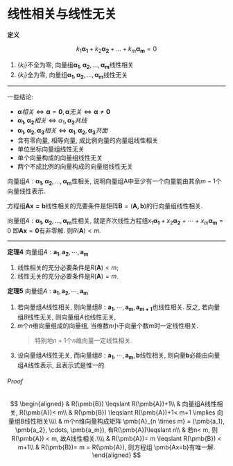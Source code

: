 # 线性相关与线性无关

<b>定义</b>

$$
k_1\pmb{\alpha_1}+k_2 \pmb{\alpha_2}+\dots+k_m \pmb{\alpha_m}=0
$$

1. $\{k_i\}$不全为零, 向量组$\pmb{\alpha_1}, \pmb{\alpha_2}, \dots, \pmb{\alpha_m}$线性相关
2. $\{k_i\}$全为零, 向量组$\pmb{\alpha_1}, \pmb{\alpha_2}, \dots, \pmb{\alpha_m}$线性无关

---

一些结论:

- $\pmb{\alpha} 相关 \iff \pmb{\alpha} = \pmb{0}, \pmb{\alpha} 无关 \iff \pmb{\alpha} \not= \pmb{0}$
- $\pmb{\alpha_1},\pmb{\alpha_2}相关\iff \alpha_1,\pmb{\alpha _2}共线$
- $\pmb{\alpha_1},\pmb{\alpha _2},\pmb{\alpha_3}相关\iff \pmb{\alpha_1},\pmb{\alpha_2},\pmb{\alpha_3}共面$
- 含有零向量, 相等向量, 成比例向量的向量组线性相关
- 单位坐标向量组线性无关
- 单个向量构成的向量组线性无关
- 两个不成比例的向量构成的向量组线性无关

向量组$A:\pmb{\alpha_1}, \pmb{\alpha_2}, \dots, \pmb{\alpha_m}$性相关,
说明向量组A中至少有一个向量能由其余$m-1$个向量线性表示.

方程组$\pmb{Ax=b}$线性相关的充要条件是矩阵$\pmb{B}=(\pmb{A,b})$的行向量组线性相关.

向量组$A:\pmb{\alpha_1}, \pmb{\alpha_2}, \dots, \pmb{\alpha_m}$性相关,
就是齐次线性方程组$x_1\pmb{\alpha_1}+ x_2 \pmb{\alpha_2} + \cdots + x_m \pmb{\alpha_m}=0$
即$\pmb{Ax}=\pmb{0}$有非零解.
则$R(\pmb{A})< m$.

---

<b>定理4</b>
向量组$A: \pmb{a_{1}}, \pmb{a_{2}}, \cdots, \pmb{a_{m}}$

1. 线性相关的充分必要条件是$R(\pmb{A})<m$;
2. 线性无关的充分必要条件是$R(\pmb{A})=m$.

<b>定理5</b>
向量组$A: \pmb{a_{1}}, \pmb{a_{2}}, \cdots, \pmb{a_{m}}$

1. 若向量组$A$线性相关,
   则向量组$B:\pmb{a_1},\cdots,\pmb{a_m},\pmb{a_{m+1}}$也线性相关.
   反之, 若向量组$B$线性无关, 则向量组$A$也线性无关,
2. $m$个$n$维向量组成的向量组, 当维数$n$小于向量个数$m$时一定线性相关.
   > 特别地$n+1$个$n$维向量一定线性相关.
3. 设向量组$A$线性无关, 而向量组$B:\pmb{a_1},\cdots,\pmb{a_m},\pmb{b}$线性相关,
   则向量$\pmb{b}$必能由向量组$A$线性表示, 且表示式是惟一的.

###### Proof

$$
\begin{aligned}
	& R(\pmb{B}) \leqslant R(\pmb{A})+1\\
	& 向量组A线性相关, R(\pmb{A})< m\\
	& R(\pmb{B}) \leqslant R(\pmb{A})+1< m+1 \implies 向量组B线性相关\\\\
	& m个n维向量构成矩阵 \pmb{A}_{n \times m} = (\pmb{a_1}, \pmb{a_2}, \cdots, \pmb{a_m}), 有R(\pmb{A})\leqslant n\\
	& 若n< m, 则 R(\pmb{A}) < m, 故A线性相关.\\\\
	& R(\pmb{A})= m \leqslant R(\pmb{B}) < m+1\\
	& R(\pmb{B})= m = R(\pmb{A}), 则方程组 \pmb{Ax=b}有唯一解.
\end{aligned}
$$
